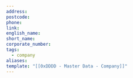 ```yaml
---
address: 
postcode: 
phone: 
link: 
english_name: 
short_name: 
corporate_number: 
tags:
  - company
aliases: 
template: "[[0xDDDD - Master Data - Company]]"
---
```


